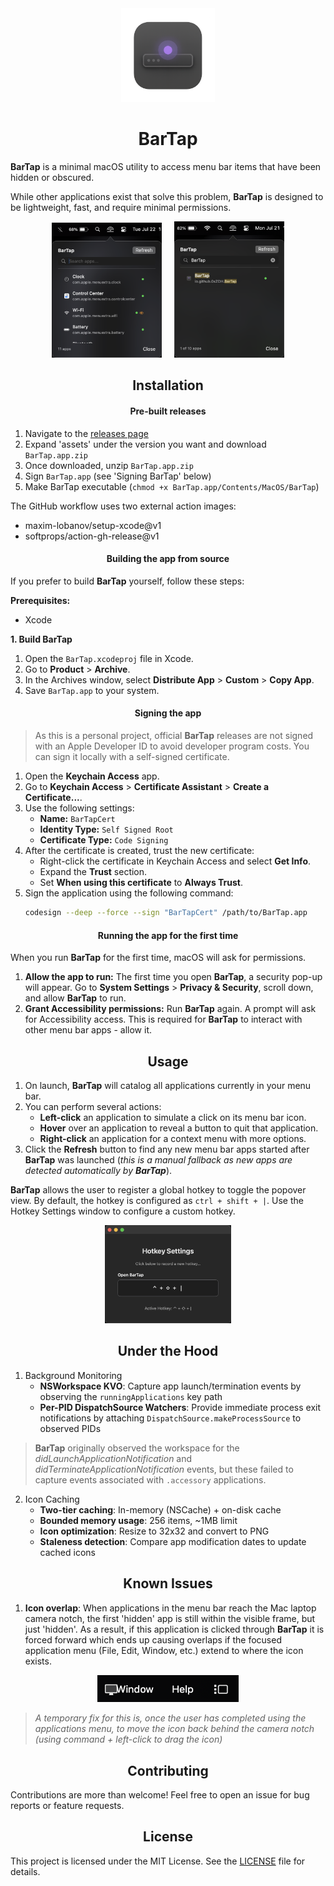 <div align="center">
    <img src="BarTap/Assets.xcassets/AppIcon.appiconset/BarTap-AppIcon.png" width="150px"></img>
    <h1>BarTap</h1>
</div>

**BarTap** is a minimal macOS utility to access menu bar items that have been hidden or obscured.

While other applications exist that solve this problem, **BarTap** is designed to be lightweight, fast, and require minimal permissions.

<div align="center">
    <img src="Resources/BarTap.png" height="35%" width="35%"></img>
    &nbsp;&nbsp;&nbsp;
    <img src="Resources/BarTap-Search.png" height="35%" width="35%"></img>
</div>


<div align="center">
    <h2>Installation</h2>
</div>

<div align="center">
    <h4>Pre-built releases</h4>
</div>

1. Navigate to the [releases page](https://github.com/0xZDH/BarTap/releases)
2. Expand 'assets' under the version you want and download `BarTap.app.zip`
3. Once downloaded, unzip `BarTap.app.zip`
4. Sign `BarTap.app` (see 'Signing BarTap' below)
5. Make BarTap executable (`chmod +x BarTap.app/Contents/MacOS/BarTap`)

The GitHub workflow uses two external action images:

- maxim-lobanov/setup-xcode@v1
- softprops/action-gh-release@v1

<div align="center">
    <h4>Building the app from source</h4>
</div>

If you prefer to build **BarTap** yourself, follow these steps:

**Prerequisites:**
*   Xcode

**1. Build BarTap**
1.  Open the `BarTap.xcodeproj` file in Xcode.
2.  Go to **Product** > **Archive**.
3.  In the Archives window, select **Distribute App** > **Custom** > **Copy App**.
4.  Save `BarTap.app` to your system.

<div align="center">
    <h4>Signing the app</h4>
</div>

> As this is a personal project, official **BarTap** releases are not signed with an Apple Developer ID to avoid developer program costs. You can sign it locally with a self-signed certificate.

1.  Open the **Keychain Access** app.
2.  Go to **Keychain Access** > **Certificate Assistant** > **Create a Certificate...**.
3.  Use the following settings:
    *   **Name:** `BarTapCert`
    *   **Identity Type:** `Self Signed Root`
    *   **Certificate Type:** `Code Signing`
4.  After the certificate is created, trust the new certificate:
    *   Right-click the certificate in Keychain Access and select **Get Info**.
    *   Expand the **Trust** section.
    *   Set **When using this certificate** to **Always Trust**.
5.  Sign the application using the following command:
    ```sh
    codesign --deep --force --sign "BarTapCert" /path/to/BarTap.app
    ```

<div align="center">
    <h4>Running the app for the first time</h4>
</div>

When you run **BarTap** for the first time, macOS will ask for permissions.

1.  **Allow the app to run:** The first time you open **BarTap**, a security pop-up will appear. Go to **System Settings** > **Privacy & Security**, scroll down, and allow **BarTap** to run.
2.  **Grant Accessibility permissions:** Run **BarTap** again. A prompt will ask for Accessibility access. This is required for **BarTap** to interact with other menu bar apps - allow it.

<div align="center">
    <h2>Usage</h2>
</div>

1.  On launch, **BarTap** will catalog all applications currently in your menu bar.
2.  You can perform several actions:
    *   **Left-click** an application to simulate a click on its menu bar icon.
    *   **Hover** over an application to reveal a button to quit that application.
    *   **Right-click** an application for a context menu with more options.
3.  Click the **Refresh** button to find any new menu bar apps started after **BarTap** was launched (*this is a manual fallback as new apps are detected automatically by **BarTap***).

**BarTap** allows the user to register a global hotkey to toggle the popover view. By default, the hotkey is configured as `ctrl + shift + |`. Use the Hotkey Settings window to configure a custom hotkey.

<div align="center">
    <img src="Resources/BarTap-HotkeySettings.png" height="40%" width="40%"></img>
</div>


<div align="center">
    <h2>Under the Hood</h2>
</div>

1. Background Monitoring
    *   **NSWorkspace KVO**: Capture app launch/termination events by observing the `runningApplications` key path
    *   **Per-PID DispatchSource Watchers**: Provide immediate process exit notifications by attaching `DispatchSource.makeProcessSource` to observed PIDs

> **BarTap** originally observed the workspace for the *didLaunchApplicationNotification* and *didTerminateApplicationNotification* events, but these failed to capture events associated with `.accessory` applications.

2. Icon Caching
    *   **Two-tier caching**: In-memory (NSCache) + on-disk cache
    *   **Bounded memory usage**: 256 items, ~1MB limit
    *   **Icon optimization**: Resize to 32x32 and convert to PNG
    *   **Staleness detection**: Compare app modification dates to update cached icons


<div align="center">
    <h2>Known Issues</h2>
</div>

1. **Icon overlap**: When applications in the menu bar reach the Mac laptop camera notch, the first 'hidden' app is still within the visible frame, but just 'hidden'. As a result, if this application is clicked through **BarTap** it is forced forward which ends up causing overlaps if the focused application menu (File, Edit, Window, etc.) extend to where the icon exists.

<div align="center">
    <img src="Resources/issue-icon-overlap.png" height="45%" width="45%"></img>
</div>

> *A temporary fix for this is, once the user has completed using the applications menu, to move the icon back behind the camera notch (using command + left-click to drag the icon)*


<div align="center">
    <h2>Contributing</h2>
</div>

Contributions are more than welcome! Feel free to open an issue for bug reports or feature requests.


<div align="center">
    <h2>License</h2>
</div>

This project is licensed under the MIT License. See the [LICENSE](LICENSE) file for details.
